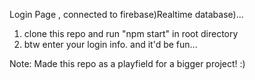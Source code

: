 Login Page , connected to firebase)Realtime database)...
1. clone this repo and run "npm start" in root directory
2. btw enter your login info. and it'd be fun...

Note: Made this repo as a playfield for a bigger project! :)
   
